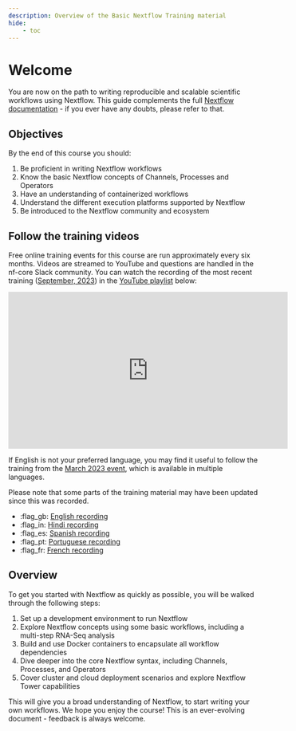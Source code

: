 ```yaml
---
description: Overview of the Basic Nextflow Training material
hide:
    - toc
---
```


# Welcome

You are now on the path to writing reproducible and scalable scientific workflows using Nextflow. This guide complements the full [Nextflow documentation](https://www.nextflow.io/docs/latest) - if you ever have any doubts, please refer to that.

## Objectives

By the end of this course you should:

1. Be proficient in writing Nextflow workflows
2. Know the basic Nextflow concepts of Channels, Processes and Operators
3. Have an understanding of containerized workflows
4. Understand the different execution platforms supported by Nextflow
5. Be introduced to the Nextflow community and ecosystem

## Follow the training videos

Free online training events for this course are run approximately every six months. Videos are streamed to YouTube and questions are handled in the nf-core Slack community. You can watch the recording of the most recent training ([September, 2023](https://nf-co.re/events/2023/training-basic-2023)) in the [YouTube playlist](https://youtu.be/ERbTqLtAkps?si=6xDoDXsb6kGQ_Qa8) below:

<div style="text-align: center;">
    <iframe width="560" height="315" src="https://www.youtube.com/embed/watch?v=ERbTqLtAkps&list=PL3xpfTVZLcNiLFLiDqk_H5b3TBwvgO_-W" title="YouTube video player" frameborder="0" allow="accelerometer; autoplay; clipboard-write; encrypted-media; gyroscope; picture-in-picture; web-share" allowfullscreen="" data-ruffle-polyfilled=""></iframe>
</div>

If English is not your preferred language, you may find it useful to follow the training from the [March 2023 event](https://nf-co.re/events/2023/training-march-2023), which is available in multiple languages.

Please note that some parts of the training material may have been updated since this was recorded.

-   :flag_gb: [English recording](https://youtube.com/playlist?list=PL3xpfTVZLcNhoWxHR0CS-7xzu5eRT8uHo)
-   :flag_in: [Hindi recording](https://youtube.com/playlist?list=PL3xpfTVZLcNikun1FrSvtXW8ic32TciTJ)
-   :flag_es: [Spanish recording](https://youtube.com/playlist?list=PL3xpfTVZLcNhSlCWVoa3GURacuLWeFc8O)
-   :flag_pt: [Portuguese recording](https://youtube.com/playlist?list=PL3xpfTVZLcNhi41yDYhyHitUhIcUHIbJg)
-   :flag_fr: [French recording](https://youtube.com/playlist?list=PL3xpfTVZLcNhiv9SjhoA1EDOXj9nzIqdS)

## Overview

To get you started with Nextflow as quickly as possible, you will be walked through the following steps:

1. Set up a development environment to run Nextflow
2. Explore Nextflow concepts using some basic workflows, including a multi-step RNA-Seq analysis
3. Build and use Docker containers to encapsulate all workflow dependencies
4. Dive deeper into the core Nextflow syntax, including Channels, Processes, and Operators
5. Cover cluster and cloud deployment scenarios and explore Nextflow Tower capabilities

This will give you a broad understanding of Nextflow, to start writing your own workflows. We hope you enjoy the course! This is an ever-evolving document - feedback is always welcome.
